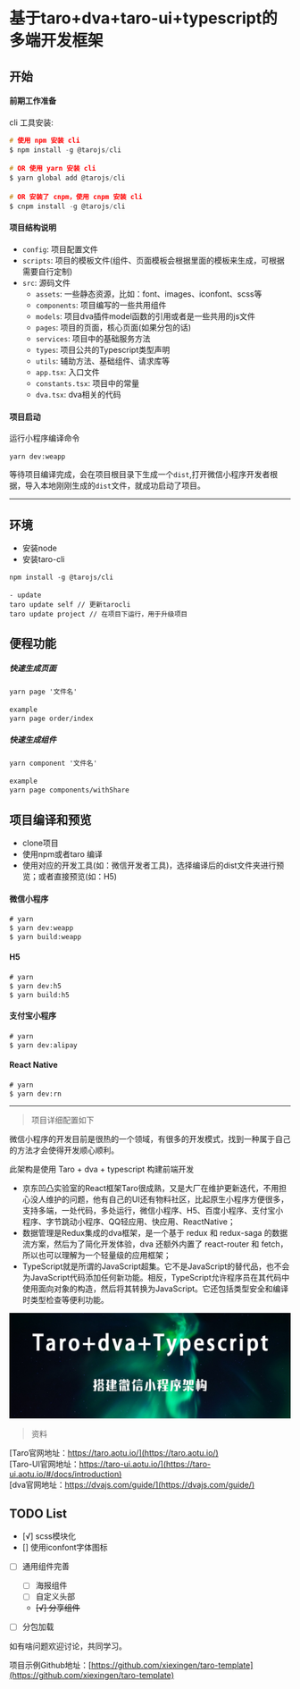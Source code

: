 # 基于taro+dva+taro-ui+typescript的多端开发框架

## 开始

#### 前期工作准备

cli 工具安装:

```h
# 使用 npm 安装 cli
$ npm install -g @tarojs/cli

# OR 使用 yarn 安装 cli
$ yarn global add @tarojs/cli

# OR 安装了 cnpm，使用 cnpm 安装 cli
$ cnpm install -g @tarojs/cli
```

#### 项目结构说明
- `config`: 项目配置文件
- `scripts`: 项目的模板文件(组件、页面模板会根据里面的模板来生成，可根据需要自行定制)
- `src`: 源码文件
    - `assets`: 一些静态资源，比如：font、images、iconfont、scss等
    - `components`: 项目编写的一些共用组件
    - `models`: 项目dva插件model函数的引用或者是一些共用的js文件
    - `pages`: 项目的页面，核心页面(如果分包的话)
    - `services`: 项目中的基础服务方法
    - `types`: 项目公共的Typescript类型声明
    - `utils`: 辅助方法、基础组件、请求库等
    - `app.tsx`: 入口文件
    - `constants.tsx`: 项目中的常量
    - `dva.tsx`: dva相关的代码

#### 项目启动

运行小程序编译命令

`yarn dev:weapp`

等待项目编译完成，会在项目根目录下生成一个`dist`,打开微信小程序开发者根据，导入本地刚刚生成的`dist`文件，就成功启动了项目。

***

## 环境
- 安装node
- 安装taro-cli

~~~
npm install -g @tarojs/cli

- update
taro update self // 更新tarocli
taro update project // 在项目下运行，用于升级项目
~~~

## 便程功能

##### 快速生成页面
~~~
yarn page '文件名'

example
yarn page order/index
~~~

##### 快速生成组件
~~~
yarn component '文件名'

example
yarn page components/withShare
~~~

## 项目编译和预览
- clone项目
- 使用npm或者taro 编译
- 使用对应的开发工具(如：微信开发者工具)，选择编译后的dist文件夹进行预览；或者直接预览(如：H5)

#### 微信小程序
~~~
# yarn
$ yarn dev:weapp
$ yarn build:weapp
~~~

#### H5
~~~
# yarn
$ yarn dev:h5
$ yarn build:h5
~~~
  
#### 支付宝小程序
~~~
# yarn
$ yarn dev:alipay
~~~

#### React Native
~~~
# yarn
$ yarn dev:rn
~~~

***

>项目详细配置如下

微信小程序的开发目前是很热的一个领域，有很多的开发模式，找到一种属于自己的方法才会使得开发顺心顺利。

此架构是使用 Taro + dva + typescript 构建前端开发
- 京东凹凸实验室的React框架Taro很成熟，又是大厂在维护更新迭代，不用担心没人维护的问题，他有自己的UI还有物料社区，比起原生小程序方便很多，支持多端，一处代码，多处运行，微信小程序、H5、百度小程序、支付宝小程序、字节跳动小程序、QQ轻应用、快应用、ReactNative；
- 数据管理是Redux集成的dva框架，是一个基于 redux 和 redux-saga 的数据流方案，然后为了简化开发体验，dva 还额外内置了 react-router 和 fetch，所以也可以理解为一个轻量级的应用框架；
- TypeScript就是所谓的JavaScript超集。它不是JavaScript的替代品，也不会为JavaScript代码添加任何新功能。相反，TypeScript允许程序员在其代码中使用面向对象的构造，然后将其转换为JavaScript。它还包括类型安全和编译时类型检查等便利功能。


![Taro](https://raw.githubusercontent.com/Duanruilong/phone_drl/master/image/blog/taro.jpg)

<!--more-->

> 资料

[Taro官网地址：https://taro.aotu.io/](https://taro.aotu.io/)  
[Taro-UI官网地址：https://taro-ui.aotu.io/](https://taro-ui.aotu.io/#/docs/introduction)  
[dva官网地址：https://dvajs.com/guide/](https://dvajs.com/guide/)


## TODO List

- [√] scss模块化
- [] 使用iconfont字体图标
- [ ] 通用组件完善
  - [ ] 海报组件
  - [ ] 自定义头部
  - ~~[√] 分享组件~~
- [ ] 分包加载



如有啥问题欢迎讨论，共同学习。

项目示例Github地址：[https://github.com/xiexingen/taro-template](https://github.com/xiexingen/taro-template)